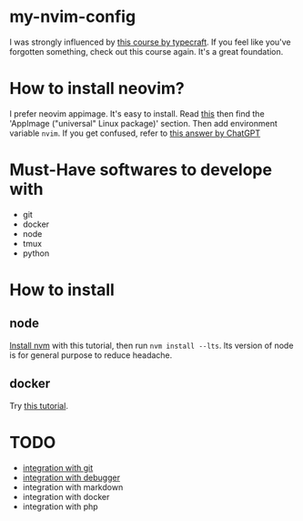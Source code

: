 # my-nvim-config

I was strongly influenced by [this course by typecraft](https://www.youtube.com/watch?v=zHTeCSVAFNY&list=PLsz00TDipIffreIaUNk64KxTIkQaGguqn). If you feel like you've forgotten something, check out this course again. It's a great foundation.

# How to install neovim?

I prefer neovim appimage. It's easy to install. Read [this](https://github.com/neovim/neovim/blob/master/INSTALL.md) then find the 'AppImage ("universal" Linux package)' section. Then add environment variable `nvim`. If you get confused, refer to [this answer by ChatGPT](https://chatgpt.com/share/670f958b-2fd4-8000-8cb1-741f022d13f4)

# Must-Have softwares to develope with

- git
- docker
- node
- tmux
- python

# How to install

## node

[Install nvm](https://github.com/nvm-sh/nvm?tab=readme-ov-file#installing-and-updating) with this tutorial, then run `nvm install --lts`. lts version of node is for general purpose to reduce headache.

## docker

Try [this tutorial](https://docs.docker.com/engine/install/ubuntu/).

# TODO

- [integration with git](https://www.youtube.com/watch?v=zOQMwWqdp9w)
- [integration with debugger](https://www.youtube.com/watch?v=oYzZxi3SSnM&list=PLsz00TDipIffreIaUNk64KxTIkQaGguqn&index=6)
- integration with markdown
- integration with docker
- integration with php
